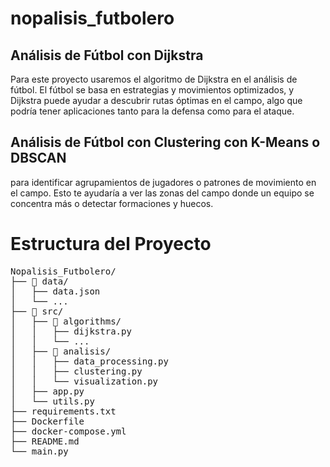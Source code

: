 # nopalisis_futbolero

## Análisis de Fútbol con Dijkstra

Para este proyecto usaremos el algoritmo de Dijkstra en el análisis de fútbol. El fútbol se basa en estrategias y movimientos optimizados, y Dijkstra puede ayudar a descubrir rutas óptimas en el campo, algo que podría tener aplicaciones tanto para la defensa como para el ataque.


## Análisis de Fútbol con Clustering con K-Means o DBSCAN

para identificar agrupamientos de jugadores o patrones de movimiento en el campo. Esto te ayudaría a ver las zonas del campo donde un equipo se concentra más o detectar formaciones y huecos.

# Estructura del Proyecto
<pre>
Nopalisis_Futbolero/
├── 📂 data/
│   ├── data.json
│   └── ...
├── 📂 src/
│   ├── 📂 algorithms/
│   │   ├── dijkstra.py
│   │   └── ...
│   ├── 📂 analisis/
│   │   ├── data_processing.py
│   │   ├── clustering.py
│   │   └── visualization.py
│   ├── app.py
│   └── utils.py
├── requirements.txt
├── Dockerfile
├── docker-compose.yml
├── README.md
└── main.py
</pre>
